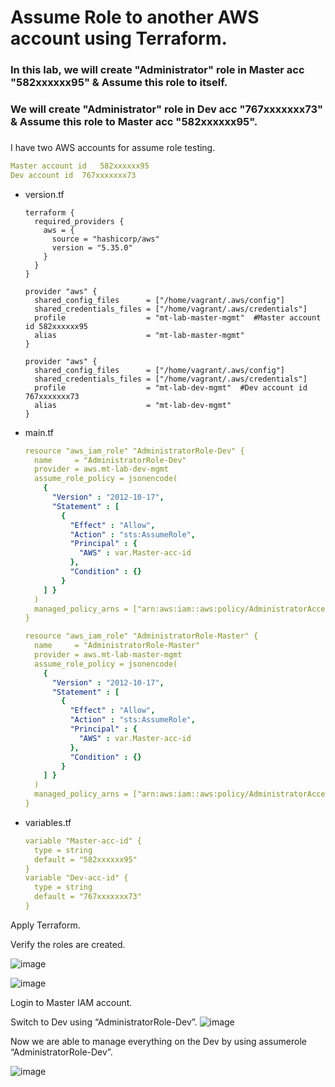 # Assume Role to another AWS account using Terraform.

### In this lab, we will create "Administrator" role in Master acc "582xxxxxx95" & Assume this role to itself. 
### We will create "Administrator" role in Dev acc "767xxxxxxx73" & Assume this role to Master acc "582xxxxxx95". 
### 
I have two AWS accounts for assume role testing.

```yaml
Master account id	582xxxxxx95
Dev account id	767xxxxxxx73
```


- version.tf
    
    ```
    terraform {
      required_providers {
        aws = {
          source = "hashicorp/aws"
          version = "5.35.0"
        }
      }
    }
    
    provider "aws" {
      shared_config_files      = ["/home/vagrant/.aws/config"]
      shared_credentials_files = ["/home/vagrant/.aws/credentials"]
      profile                  = "mt-lab-master-mgmt"  #Master account id 582xxxxxx95
      alias                    = "mt-lab-master-mgmt"
    }
    
    provider "aws" {
      shared_config_files      = ["/home/vagrant/.aws/config"]
      shared_credentials_files = ["/home/vagrant/.aws/credentials"]
      profile                  = "mt-lab-dev-mgmt"  #Dev account id 767xxxxxxx73
      alias                    = "mt-lab-dev-mgmt"
    }
    ```
    

- main.tf
    
    ```yaml
    resource "aws_iam_role" "AdministratorRole-Dev" {
      name     = "AdministratorRole-Dev"
      provider = aws.mt-lab-dev-mgmt
      assume_role_policy = jsonencode(
        {
          "Version" : "2012-10-17",
          "Statement" : [
            {
              "Effect" : "Allow",
              "Action" : "sts:AssumeRole",
              "Principal" : {
                "AWS" : var.Master-acc-id
              },
              "Condition" : {}
            }
        ] }
      )
      managed_policy_arns = ["arn:aws:iam::aws:policy/AdministratorAccess"]
    }
    
    resource "aws_iam_role" "AdministratorRole-Master" {
      name     = "AdministratorRole-Master"
      provider = aws.mt-lab-master-mgmt
      assume_role_policy = jsonencode(
        {
          "Version" : "2012-10-17",
          "Statement" : [
            {
              "Effect" : "Allow",
              "Action" : "sts:AssumeRole",
              "Principal" : {
                "AWS" : var.Master-acc-id
              },
              "Condition" : {}
            }
        ] }
      )
      managed_policy_arns = ["arn:aws:iam::aws:policy/AdministratorAccess"]
    }
    ```
    

- variables.tf
    
    ```yaml
    variable "Master-acc-id" {
      type = string
      default = "582xxxxxx95"
    }
    variable "Dev-acc-id" {
      type = string
      default = "767xxxxxxx73"
    }
    ```
    

Apply Terraform. 

Verify the roles are created. 

![image](https://github.com/myathway-lab/Assume-Admin-Role-using-Terraform/assets/157335804/7640c063-39cb-41da-bd7f-ea84cb55fc4a)


![image](https://github.com/myathway-lab/Assume-Admin-Role-using-Terraform/assets/157335804/69a0b0b7-18b3-48d5-acc7-61b03f53be4d)


Login to Master IAM account.

Switch to Dev using “AdministratorRole-Dev”. 
![image](https://github.com/myathway-lab/Assume-Admin-Role-using-Terraform/assets/157335804/9e3dbb38-200e-4af3-b612-8e1129e8f096)


Now we are able to manage everything on the Dev by using assumerole “AdministratorRole-Dev”. 

![image](https://github.com/myathway-lab/Assume-Admin-Role-using-Terraform/assets/157335804/2a471f30-185e-4786-a6ba-201f29361668)

